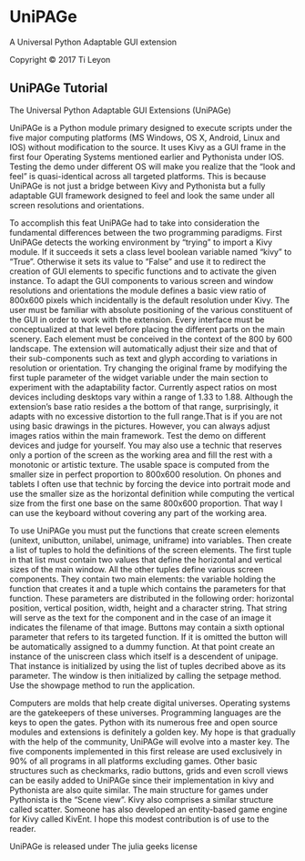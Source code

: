 # UniPAGe
A Universal Python Adaptable GUI extension

Copyright © 2017 Ti Leyon

## UniPAGe Tutorial
The Universal Python Adaptable GUI Extensions (UniPAGe) 

UniPAGe is a Python module primary designed to execute scripts under the five major computing platforms (MS Windows, OS X, Android, Linux and IOS) without modification to the source. It uses Kivy as a GUI frame in the first four Operating Systems mentioned earlier and Pythonista under IOS. Testing the demo under different OS will make you realize that the “look and feel” is quasi-identical across all targeted platforms. This is because UniPAGe is not just a bridge between Kivy and Pythonista but a fully adaptable GUI framework designed to feel and look the same under all screen resolutions and orientations.

To accomplish this feat UniPAGe had to take into consideration the fundamental differences between the two programming paradigms. First UniPAGe detects the working environment by “trying” to import a Kivy module. If it succeeds it sets a class level boolean variable named “kivy” to “True”. Otherwise it sets its value to “False” and use it to redirect the creation of GUI elements to specific functions and to activate the given instance. To adapt the GUI components to various screen and window resolutions and orientations the module defines a basic view ratio of 800x600 pixels which incidentally is the default resolution under Kivy. The user must be familiar with absolute positioning of the various constituent of the GUI in order to work with the extension. Every interface must be conceptualized at that level before placing the different parts on the main scenery. Each element must be conceived in the context of the 800 by 600 landscape. The extension will automatically adjust their size and that of their sub-components such as text and glyph according to variations in resolution or orientation. Try changing the original frame by modifying the first tuple parameter of the widget variable under the main section to experiment with the adaptability factor. Currently aspect ratios on most devices including desktops vary within a range of 1.33 to 1.88. Although the extension’s base ratio resides a the bottom of that range, surprisingly, it adapts with no excessive distortion to the full range.That is if you are not using basic drawings in the pictures. However, you can always adjust images ratios within the main framework. Test the demo on different devices and judge for yourself. You may also use a technic that reserves only a portion of the screen as the working area and fill the rest with a monotonic or artistic texture. The usable space is computed from the smaller size in perfect proportion to 800x600 resolution. On phones and tablets I often use that technic by forcing the device into portrait mode and use the smaller size as the horizontal definition while computing the vertical size from the first one base on the same 800x600 proportion. That way I can use the keyboard without covering any part of the working area.

To use UniPAGe you must put the functions that create screen elements (unitext, unibutton, unilabel, unimage, uniframe) into variables. Then create a list of tuples to hold the definitions of the screen elements. The first tuple in that list must contain two values that define the horizontal and vertical sizes of the main window. All the other tuples define various screen components. They contain two main elements: the variable holding the function that creates it and a tuple which contains the parameters for that function. These parameters are distributed in the following order: horizontal position, vertical position, width, height and a character string. That string will serve as the text for the component and in the case of an image it indicates the filename of that image. Buttons may contain a sixth optional parameter that refers to its targeted function. If it is omitted the button will be automatically assigned to a dummy function. At that point create an instance of the uniscreen class which itself is a descendent of unipage. That instance is initialized by using the list of tuples decribed above as its parameter. The window is then initialized by calling the setpage method. Use the showpage method to run the application.

Computers are molds that help create digital universes. Operating systems are the gatekeepers of these universes. Programming languages are the keys to open the gates. Python with its numerous free and open source modules and extensions is definitely a golden key. My hope is that gradually with the help of the community, UniPAGe will evolve into a master key. The five components implemented in this first release are used exclusively in 90% of all programs in all platforms excluding games. Other basic structures such as checkmarks, radio buttons, grids and even scroll views can be easily added to UniPAGe since their implementation in kivy and Pythonista are also quite similar. The main structure for games under Pythonista is the “Scene view”. Kivy also comprises a similar structure called scatter. Someone has also developed an entity-based game engine for Kivy called KivEnt. I hope this modest contribution is of use to the reader.

UniPAGe is released under The julia geeks license

